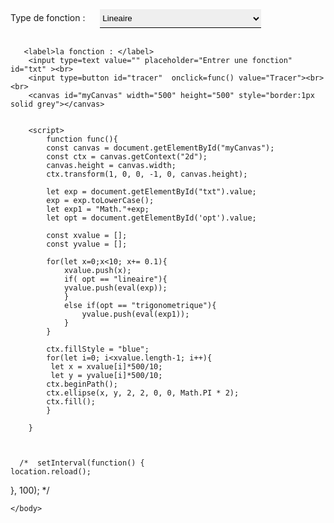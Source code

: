 <html>
    <head>
        <link rel="icon" type="image/x-icon" href="/images/favicon.ico">
        <style>
            input{
                width: 250px;
                height: 30px;
            }
            #tracer{
                background-color: black;
                color: white;
                margin-top: 10px;
                border-radius: 10px;
                border: 1px solid black;
                margin-left: 350px;
                margin-top: -30px;
            }
            #txt{
                border-top: none;
                border-left: none;
                border-right: none;
                border-bottom: 1px solid black;
            }
            #opt{
                border: none;
                border-bottom: 1px solid black;
                margin-left: 20px;
                height: 30px;
            }
        </style>
    </head>
    <body>
        <label>Type de fonction : </label>
        <select id="opt" name="opt">
            <option value="lineaire">Lineaire</option>
            <option value="trigonometrique">Trigonometrique,Logarithmique ou autre</option>
          </select><br><br>

       
       <label>la fonction : </label>
        <input type=text value="" placeholder="Entrer une fonction" id="txt" ><br>
        <input type=button id="tracer"  onclick=func() value="Tracer"><br><br>
        <canvas id="myCanvas" width="500" height="500" style="border:1px solid grey"></canvas>
        
        
        <script>
            function func(){
            const canvas = document.getElementById("myCanvas");
            const ctx = canvas.getContext("2d");
            canvas.height = canvas.width;
            ctx.transform(1, 0, 0, -1, 0, canvas.height);
            
            let exp = document.getElementById("txt").value;
            exp = exp.toLowerCase();
            let exp1 = "Math."+exp;
            let opt = document.getElementById('opt').value;

            const xvalue = [];
            const yvalue = [];
 
            for(let x=0;x<10; x+= 0.1){
                xvalue.push(x);
                if( opt == "lineaire"){
                yvalue.push(eval(exp));
                }
                else if(opt == "trigonometrique"){
                    yvalue.push(eval(exp1));
                }
            }
            
            ctx.fillStyle = "blue";
            for(let i=0; i<xvalue.length-1; i++){
             let x = xvalue[i]*500/10;
             let y = yvalue[i]*500/10;
            ctx.beginPath();
            ctx.ellipse(x, y, 2, 2, 0, 0, Math.PI * 2);
            ctx.fill();
            }
            
        }



      /*  setInterval(function() {
    location.reload();
}, 100); */
        </script>
       
    </body>
</html>
